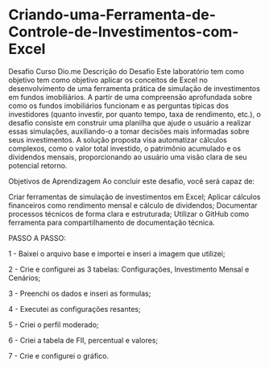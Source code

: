 # Criando-uma-Ferramenta-de-Controle-de-Investimentos-com-Excel
Desafio Curso Dio.me
Descrição do Desafio
Este laboratório tem como objetivo tem como objetivo aplicar os conceitos de Excel no desenvolvimento de uma ferramenta prática de simulação de investimentos em fundos imobiliários. A partir de uma compreensão aprofundada sobre como os fundos imobiliários funcionam e as perguntas típicas dos investidores (quanto investir, por quanto tempo, taxa de rendimento, etc.), o desafio consiste em construir uma planilha que ajude o usuário a realizar essas simulações, auxiliando-o a tomar decisões mais informadas sobre seus investimentos. A solução proposta visa automatizar cálculos complexos, como o valor total investido, o patrimônio acumulado e os dividendos mensais, proporcionando ao usuário uma visão clara de seu potencial retorno.

Objetivos de Aprendizagem 
Ao concluir este desafio, você será capaz de: 

Criar ferramentas de simulação de investimentos em Excel;
Aplicar cálculos financeiros como rendimento mensal e cálculo de dividendos;
Documentar processos técnicos de forma clara e estruturada; 
Utilizar o GitHub como ferramenta para compartilhamento de documentação técnica. 

PASSO A PASSO:

1 - Baixei o arquivo base e importei e inseri a imagem que utilizei;

2 - Crie e configurei as 3 tabelas: Configurações, Investimento Mensal e Cenários;

3 - Preenchi os dados e inseri as formulas;

4 - Executei as configurações resantes;

5 - Criei o perfil moderado;

6 - Criei a tabela de FII, percentual e valores;

7 - Crie e configurei o gráfico.
